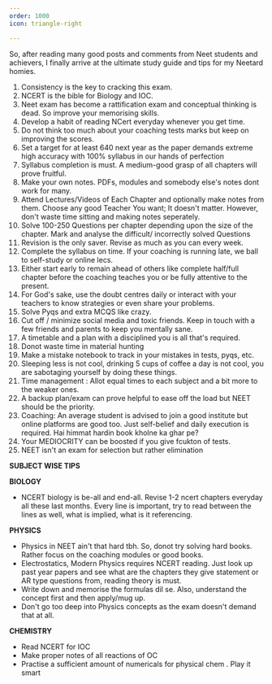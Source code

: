 ```yaml
---
order: 1000
icon: triangle-right

---
```



So, after reading many good posts and comments from Neet students and achievers, I finally arrive at the ultimate study guide and tips for my Neetard homies. 

1. Consistency is the key to cracking this exam. 
2. NCERT is the bible for Biology and IOC. 
3. Neet exam has become a rattification exam and conceptual thinking is dead. So improve your memorising skills.
4. Develop a habit of reading NCert everyday whenever you get time.
5. Do not think too much about your coaching tests marks but keep on improving the scores.
6. Set a target for at least 640 next year as the paper demands extreme high accuracy with 100% syllabus in our hands of perfection
7. Syllabus completion is must. A medium-good grasp of all chapters will prove fruitful.
8. Make your own notes. PDFs, modules and somebody else's notes dont work for many. 
9. Attend Lectures/Videos of Each Chapter and optionally make notes from them. Choose any good Teacher You want; It doesn't matter. However, don't waste time sitting and making notes seperately.
10. Solve 100-250 Questions per chapter depending upon the size of the chapter. Mark and analyse the difficult/ incorrectly solved Questions
11. Revision is the only saver. Revise as much as you can every week.
12. Complete the syllabus on time. If your coaching is running late, we ball to self-study or online lecs. 
13. Either start early to remain ahead of others like complete half/full chapter before the coaching teaches you or be fully attentive to the present.
14. For God's sake, use the doubt centres daily or interact with your teachers to know strategies or even share your problems.
15. Solve Pyqs and extra MCQS like crazy. 
16. Cut off / minimize social media and toxic friends. Keep in touch with a few friends and parents to keep you mentally sane. 
17. A timetable and a plan with a disciplined you is all that's required.
18. Donot waste time in material hunting 
19. Make a mistake notebook to track in your mistakes in tests, pyqs, etc. 
20. Sleeping less is not cool, drinking 5 cups of coffee a day is not cool, you are sabotaging yourself by doing these things.
21. Time management : Allot equal times to each subject and a bit more to the weaker ones.
22. A backup plan/exam can prove helpful to ease off the load but NEET should be the priority.
23. Coaching: An average student is advised to join a good institute but online platforms are good too. Just self-belief and daily execution is required. Hai himmat hardin book kholne ka ghar pe?
24. Your MEDIOCRITY can be boosted if you give fcukton of tests. 
25. NEET isn't an exam for selection but rather elimination


**SUBJECT WISE TIPS**

**BIOLOGY**

- NCERT biology is be-all and end-all. Revise 1-2 ncert chapters everyday all these last months. Every line is important, try to read between the lines as well, what is implied, what is it referencing.

**PHYSICS**
- Physics in NEET ain't that hard tbh. So, donot try solving hard books. Rather focus on the coaching modules or good books. 
- Electrostatics, Modern Physics requires NCERT reading. Just look up past year papers and see what are the chapters they give statement or AR type questions from, reading theory is must.
- Write down and memorise the formulas dil se. Also, understand the concept first and then apply/mug up. 
- Don't go too deep into Physics concepts as the exam doesn't demand that at all.

**CHEMISTRY**
- Read NCERT for IOC 
- Make proper notes of all reactions of OC
- Practise a sufficient amount of numericals for physical chem . Play it smart





